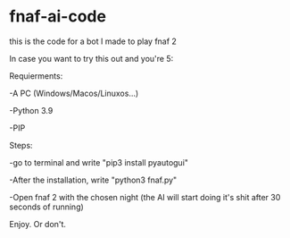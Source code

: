 # fnaf-ai-code
this is the code for a bot I made to play fnaf 2

In case you want to try this out and you're 5:

Requierments:

-A PC (Windows/Macos/Linuxos...)

-Python 3.9

-PIP 

Steps:

-go to terminal and write "pip3 install pyautogui"

-After the installation, write "python3 fnaf.py"

-Open fnaf 2 with the chosen night (the AI will start doing it's shit after 30 seconds of running)

Enjoy. Or don't.
